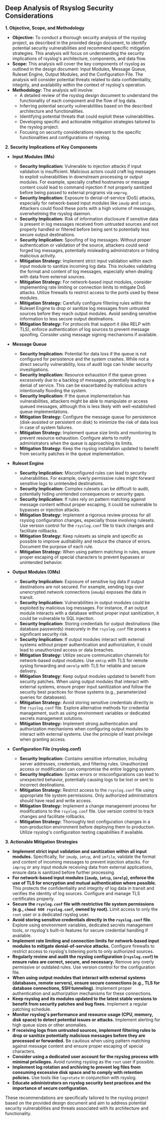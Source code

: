 ## Deep Analysis of Rsyslog Security Considerations

**1. Objective, Scope, and Methodology**

*   **Objective:** To conduct a thorough security analysis of the rsyslog project, as described in the provided design document, to identify potential security vulnerabilities and recommend specific mitigation strategies. This analysis will focus on understanding the security implications of rsyslog's architecture, components, and data flow.
*   **Scope:** This analysis will cover the key components of rsyslog as outlined in the design document: Input Modules, Message Queue, Ruleset Engine, Output Modules, and the Configuration File. The analysis will consider potential threats related to data confidentiality, integrity, and availability within the context of rsyslog's operation.
*   **Methodology:** The analysis will involve:
    *   A detailed review of the rsyslog design document to understand the functionality of each component and the flow of log data.
    *   Inferring potential security vulnerabilities based on the described architecture and functionalities.
    *   Identifying potential threats that could exploit these vulnerabilities.
    *   Developing specific and actionable mitigation strategies tailored to the rsyslog project.
    *   Focusing on security considerations relevant to the specific functionalities and configurations of rsyslog.

**2. Security Implications of Key Components**

*   **Input Modules (IMs)**
    *   **Security Implication:** Vulnerable to injection attacks if input validation is insufficient. Malicious actors could craft log messages to exploit vulnerabilities in downstream processing or output modules. For example, specially crafted hostnames or message content could lead to command injection if not properly sanitized before being passed to external programs via `omprog`.
    *   **Security Implication:**  Exposure to denial-of-service (DoS) attacks, especially for network-based input modules like `imudp` and `imtcp`. Attackers could flood these ports with a high volume of messages, overwhelming the rsyslog daemon.
    *   **Security Implication:** Risk of information disclosure if sensitive data is present in log messages received from untrusted sources and not properly handled or filtered before being sent to potentially less secure output destinations.
    *   **Security Implication:**  Spoofing of log messages. Without proper authentication or validation of the source, attackers could send forged log messages, potentially misleading administrators or hiding malicious activity.
    *   **Mitigation Strategy:** Implement strict input validation within each input module to sanitize incoming log data. This includes validating the format and content of log messages, especially when dealing with data from external sources.
    *   **Mitigation Strategy:** For network-based input modules, consider implementing rate limiting or connection limits to mitigate DoS attacks. Utilize firewalls to restrict access to the ports used by these modules.
    *   **Mitigation Strategy:**  Carefully configure filtering rules within the Ruleset Engine to drop or sanitize log messages from untrusted sources before they reach output modules. Avoid sending sensitive information to less secure output destinations.
    *   **Mitigation Strategy:**  For protocols that support it (like RELP with TLS), enforce authentication of log sources to prevent message spoofing. Consider using message signing mechanisms if available.

*   **Message Queue**
    *   **Security Implication:** Potential for data loss if the queue is not configured for persistence and the system crashes. While not a direct security vulnerability, loss of audit logs can hinder security investigations.
    *   **Security Implication:**  Resource exhaustion if the queue grows excessively due to a backlog of messages, potentially leading to a denial of service. This can be exacerbated by malicious actors intentionally flooding the system.
    *   **Security Implication:** If the queue implementation has vulnerabilities, attackers might be able to manipulate or access queued messages, although this is less likely with well-established queue implementations.
    *   **Mitigation Strategy:** Configure the message queue for persistence (disk-assisted or persistent on disk) to minimize the risk of data loss in case of system failures.
    *   **Mitigation Strategy:** Implement queue size limits and monitoring to prevent resource exhaustion. Configure alerts to notify administrators when the queue is approaching its limits.
    *   **Mitigation Strategy:** Keep the rsyslog installation updated to benefit from security patches in the queue implementation.

*   **Ruleset Engine**
    *   **Security Implication:** Misconfigured rules can lead to security vulnerabilities. For example, overly permissive rules might forward sensitive logs to unintended destinations.
    *   **Security Implication:**  Complex rulesets can be difficult to audit, potentially hiding unintended consequences or security gaps.
    *   **Security Implication:**  If rules rely on pattern matching against message content without proper escaping, it could be vulnerable to bypasses or injection attacks.
    *   **Mitigation Strategy:** Implement a rigorous review process for all rsyslog configuration changes, especially those involving rulesets. Use version control for the `rsyslog.conf` file to track changes and facilitate rollbacks.
    *   **Mitigation Strategy:**  Keep rulesets as simple and specific as possible to improve auditability and reduce the chance of errors. Document the purpose of each rule.
    *   **Mitigation Strategy:** When using pattern matching in rules, ensure proper escaping of special characters to prevent bypasses or unintended behavior.

*   **Output Modules (OMs)**
    *   **Security Implication:**  Exposure of sensitive log data if output destinations are not secured. For example, sending logs over unencrypted network connections (`omudp`) exposes the data in transit.
    *   **Security Implication:**  Vulnerabilities in output modules could be exploited by malicious log messages. For instance, if an output module interacts with a database without proper input sanitization, it could be vulnerable to SQL injection.
    *   **Security Implication:**  Storing credentials for output destinations (like database passwords) insecurely in the `rsyslog.conf` file poses a significant security risk.
    *   **Security Implication:**  If output modules interact with external systems without proper authentication and authorization, it could lead to unauthorized access or data breaches.
    *   **Mitigation Strategy:**  Utilize secure communication channels for network-based output modules. Use `omtcp` with TLS for remote syslog forwarding and `omrelp` with TLS for reliable and secure delivery.
    *   **Mitigation Strategy:** Keep output modules updated to benefit from security patches. When using output modules that interact with external systems, ensure proper input sanitization and follow the security best practices for those systems (e.g., parameterized queries for databases).
    *   **Mitigation Strategy:** Avoid storing sensitive credentials directly in the `rsyslog.conf` file. Explore alternative methods for credential management, such as using environment variables or dedicated secrets management solutions.
    *   **Mitigation Strategy:**  Implement strong authentication and authorization mechanisms when configuring output modules to interact with external systems. Use the principle of least privilege when granting access.

*   **Configuration File (rsyslog.conf)**
    *   **Security Implication:**  Contains sensitive information, including server addresses, credentials, and filtering rules. Unauthorized access or modification can compromise the entire logging system.
    *   **Security Implication:**  Syntax errors or misconfigurations can lead to unexpected behavior, potentially causing logs to be lost or sent to incorrect destinations.
    *   **Mitigation Strategy:**  Restrict access to the `rsyslog.conf` file using appropriate file system permissions. Only authorized administrators should have read and write access.
    *   **Mitigation Strategy:**  Implement a change management process for modifications to the `rsyslog.conf` file. Use version control to track changes and facilitate rollbacks.
    *   **Mitigation Strategy:**  Thoroughly test configuration changes in a non-production environment before deploying them to production. Utilize rsyslog's configuration testing capabilities if available.

**3. Actionable Mitigation Strategies**

*   **Implement strict input validation and sanitization within all input modules.** Specifically, for `imudp`, `imtcp`, and `imfile`, validate the format and content of incoming messages to prevent injection attacks. For `improg` or any input module receiving data from external applications, ensure data is sanitized before further processing.
*   **For network-based input modules (`imudp`, `imtcp`, `imrelp`), enforce the use of TLS for encryption and mutual authentication where possible.** This protects the confidentiality and integrity of log data in transit and verifies the identity of log sources. Configure and manage TLS certificates properly.
*   **Secure the `rsyslog.conf` file with restrictive file system permissions (e.g., `chmod 600 rsyslog.conf`, owned by root).** Limit access to only the `root` user or a dedicated rsyslog user.
*   **Avoid storing sensitive credentials directly in the `rsyslog.conf` file.** Explore using environment variables, dedicated secrets management tools, or rsyslog's built-in features for secure credential handling if available.
*   **Implement rate limiting and connection limits for network-based input modules to mitigate denial-of-service attacks.** Configure firewalls to restrict access to rsyslog's listening ports to only authorized sources.
*   **Regularly review and audit the rsyslog configuration (`rsyslog.conf`) to ensure rules are correct, secure, and necessary.** Remove any overly permissive or outdated rules. Use version control for the configuration file.
*   **When using output modules that interact with external systems (databases, remote servers), ensure secure connections (e.g., TLS for database connections, SSH tunneling).** Implement proper authentication and authorization mechanisms for these connections.
*   **Keep rsyslog and its modules updated to the latest stable versions to benefit from security patches and bug fixes.** Implement a regular patching schedule.
*   **Monitor rsyslog's performance and resource usage (CPU, memory, disk space) to detect potential issues or attacks.** Implement alerting for high queue sizes or other anomalies.
*   **If receiving logs from untrusted sources, implement filtering rules to drop or sanitize potentially malicious messages before they are processed or forwarded.** Be cautious when using pattern matching against message content and ensure proper escaping of special characters.
*   **Consider using a dedicated user account for the rsyslog process with minimal privileges.** Avoid running rsyslog as the `root` user if possible.
*   **Implement log rotation and archiving to prevent log files from consuming excessive disk space and to comply with retention policies.** Use tools like `logrotate` in conjunction with rsyslog.
*   **Educate administrators on rsyslog security best practices and the importance of secure configuration.**

These recommendations are specifically tailored to the rsyslog project based on the provided design document and aim to address potential security vulnerabilities and threats associated with its architecture and functionality.